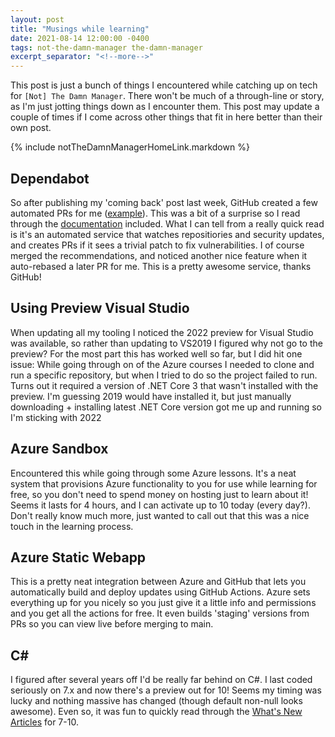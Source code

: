 ```yaml
---
layout: post
title: "Musings while learning"
date: 2021-08-14 12:00:00 -0400
tags: not-the-damn-manager the-damn-manager
excerpt_separator: "<!--more-->"
---
```


This post is just a bunch of things I encountered while catching up on tech for `[Not] The Damn Manager`. There won't be much of a through-line or story, as I'm just jotting things down as I encounter them. This post may update a couple of times if I come across other things that fit in here better than their own post.
<!--more-->
{% include notTheDamnManagerHomeLink.markdown %}

## Dependabot
So after publishing my 'coming back' post last week, GitHub created a few automated PRs for me (<a href="https://github.com/HofmaDresu/Blog/pull/1" rel="noopener" target="_blank">example</a>). This was a bit of a surprise so I read through the <a href="https://docs.github.com/en/code-security/supply-chain-security/managing-vulnerabilities-in-your-projects-dependencies/about-dependabot-security-updates" rel="noopener" target="_blank">documentation</a> included. What I can tell from a really quick read is it's an automated service that watches repositiories and security updates, and creates PRs if it sees a trivial patch to fix vulnerabilities. I of course merged the recommendations, and noticed another nice feature when it auto-rebased a later PR for me. This is a pretty awesome service, thanks GitHub!

## Using Preview Visual Studio
When updating all my tooling I noticed the 2022 preview for Visual Studio was available, so rather than updating to VS2019 I figured why not go to the preview? For the most part this has worked well so far, but I did hit one issue: While going through on of the Azure courses I needed to clone and run a specific repository, but when I tried to do so the project failed to run. Turns out it required a version of .NET Core 3 that wasn't installed with the preview. I'm guessing 2019 would have installed it, but just manually downloading + installing latest .NET Core version got me up and running so I'm sticking with 2022

## Azure Sandbox
Encountered this while going through some Azure lessons. It's a neat system that provisions Azure functionality to you for use while learning for free, so you don't need to spend money on hosting just to learn about it! Seems it lasts for 4 hours, and I can activate up to 10 today (every day?). Don't really know much more, just wanted to call out that this was a nice touch in the learning process.

## Azure Static Webapp
This is a pretty neat integration between Azure and GitHub that lets you automatically build and deploy updates using GitHub Actions. Azure sets everything up for you nicely so you just give it a little info and permissions and you get all the actions for free. It even builds 'staging' versions from PRs so you can view live before merging to main.

## C\#
I figured after several years off I'd be really far behind on C#. I last coded seriously on 7.x and now there's a preview out for 10! Seems my timing was lucky and nothing massive has changed (though default non-null looks awesome). Even so, it was fun to quickly read through the <a href="https://docs.microsoft.com/en-us/dotnet/csharp/whats-new/" target="_blank" rel="noopener">What's New Articles</a> for 7-10.

